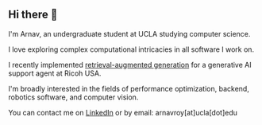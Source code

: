 ## Hi there 👋
I'm Arnav, an undergraduate student at UCLA studying computer science.

I love exploring complex computational intricacies in all software I work on.

I recently implemented [retrieval-augmented generation](https://en.wikipedia.org/wiki/Retrieval-augmented_generation) for a generative AI support agent at Ricoh USA.

I'm broadly interested in the fields of performance optimization, backend, robotics software, and computer vision.

You can contact me on [LinkedIn](https://www.linkedin.com/in/arnavroy23/) or by email: arnavroy[at]ucla[dot]edu 
